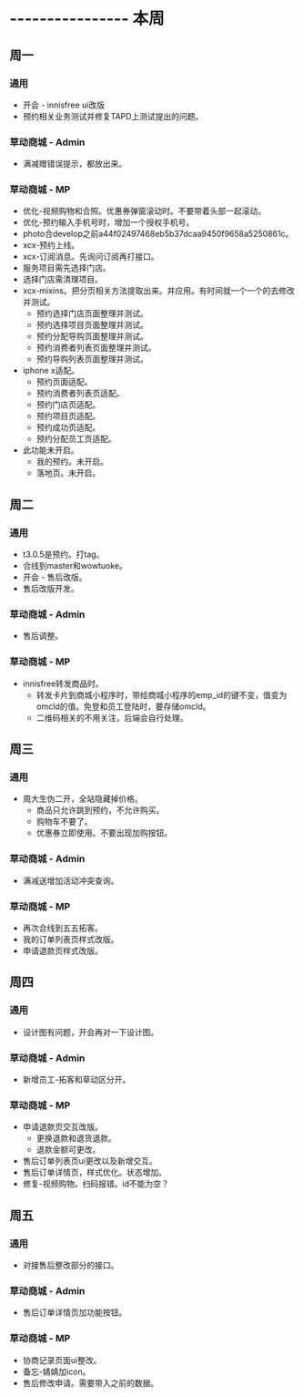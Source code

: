 # ---------------- 本周

## 周一
### 通用
* 开会 - innisfree ui改版
* 预约相关业务测试并修复TAPD上测试提出的问题。
### 草动商城 - Admin
* 满减赠错误提示，都放出来。
### 草动商城 - MP
* 优化-视频购物和合照。优惠券弹窗滚动时。不要带着头部一起滚动。
* 优化-预约输入手机号时，增加一个授权手机号。
* photo合develop之前a44f02497468eb5b37dcaa9450f9658a5250861c。
* xcx-预约上线。
* xcx-订阅消息。先询问订阅再打接口。
* 服务项目需先选择门店。
* 选择门店需清理项目。
* xcx-mixins。把分页相关方法提取出来。并应用。有时间就一个一个的去修改并测试。
  - 预约选择门店页面整理并测试。
  - 预约选择项目页面整理并测试。
  - 预约分配导购页面整理并测试。
  - 预约消费者列表页面整理并测试。
  - 预约导购列表页面整理并测试。
* iphone x适配。
  - 预约页面适配。
  - 预约消费者列表页适配。
  - 预约门店页适配。
  - 预约项目页适配。
  - 预约成功页适配。
  - 预约分配员工页适配。
* 此功能未开启。
  - 我的预约。未开启。
  - 落地页。未开启。

## 周二
### 通用
* t3.0.5是预约。打tag。
* 合线到master和wowtuoke。
* 开会 - 售后改版。
* 售后改版开发。
### 草动商城 - Admin
* 售后调整。
### 草动商城 - MP
* innisfree转发商品时。
  - 转发卡片到商城小程序时，带给商城小程序的emp_id的键不变，值变为omcId的值。免登和员工登陆时，要存储omcId。
  - 二维码相关的不用关注，后端会自行处理。

## 周三
### 通用
* 周大生伪二开，全站隐藏掉价格。
  - 商品只允许跳到预约，不允许购买。
  - 购物车不要了。
  - 优惠券立即使用。不要出现加购按钮。
### 草动商城 - Admin
* 满减送增加活动冲突查询。
### 草动商城 - MP
* 再次合线到五五拓客。
* 我的订单列表页样式改版。
* 申请退款页样式改版。

## 周四
### 通用
* 设计图有问题，开会再对一下设计图。
### 草动商城 - Admin
* 新增员工-拓客和草动区分开。
### 草动商城 - MP
* 申请退款页交互改版。
  - 更换退款和退货退款。
  - 退款金额可更改。
* 售后订单列表页ui更改以及新增交互。
* 售后订单详情页，样式优化。状态增加。
* 修复-视频购物。扫码报错。id不能为空？

## 周五
### 通用
* 对接售后整改部分的接口。
### 草动商城 - Admin
* 售后订单详情页加功能按钮。
### 草动商城 - MP
* 协商记录页面ui整改。
* 备忘-婧婧加icon。
* 售后修改申请。需要带入之前的数据。
